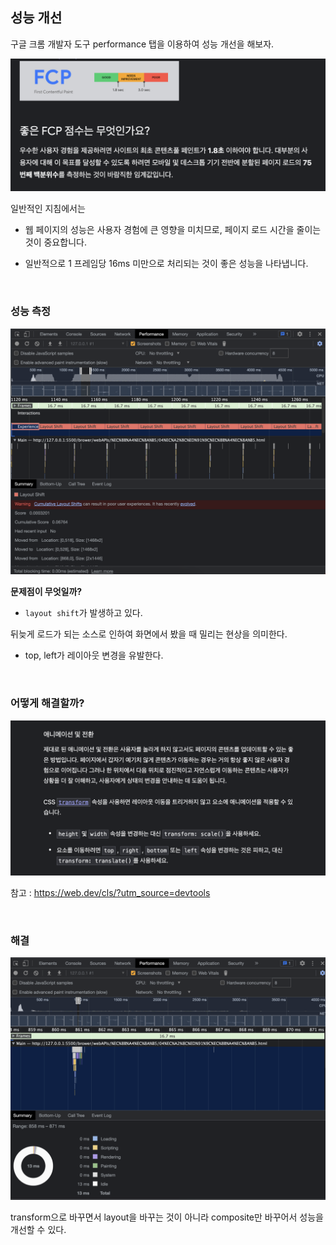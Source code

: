 ## 성능 개선

구글 크롬 개발자 도구 performance 탭을 이용하여 성능 개선을 해보자.

![성능이뭐야](좋은성능이뭐야.png)

일반적인 지침에서는

- 웹 페이지의 성능은 사용자 경험에 큰 영향을 미치므로, 페이지 로드 시간을 줄이는 것이 중요합니다.

- 일반적으로 1 프레임당 16ms 미만으로 처리되는 것이 좋은 성능을 나타냅니다.

<br>

### 성능 측정

![문제점](성능문제점.png)

**문제점이 무엇일까?**

- `layout shift`가 발생하고 있다.

뒤늦게 로드가 되는 소스로 인하여 화면에서 봤을 때 밀리는 현상을 의미한다.

- top, left가 레이아웃 변경을 유발한다.

<br>

### 어떻게 해결할까?

![해결방법](해결방법.png)

참고 : https://web.dev/cls/?utm_source=devtools

<br>

### 해결

![해결](해결.png)

transform으로 바꾸면서 layout을 바꾸는 것이 아니라 composite만 바꾸어서 성능을 개선할 수 있다.
